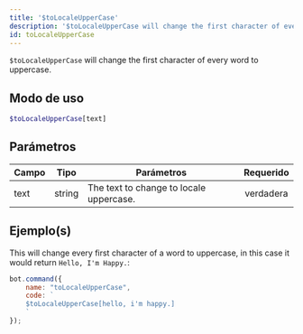 ```yaml
---
title: '$toLocaleUpperCase'
description: '$toLocaleUpperCase will change the first character of every word to uppercase.'
id: toLocaleUpperCase
---
```


`$toLocaleUpperCase` will change the first character of every word to uppercase.

## Modo de uso

```php
$toLocaleUpperCase[text]
```

## Parámetros

| Campo | Tipo   | Parámetros                              | Requerido |
| ----- | ------ | --------------------------------------- |:---------:|
| text  | string | The text to change to locale uppercase. | verdadera |

## Ejemplo(s)

This will change every first character of a word to uppercase, in this case it would return `Hello, I'm Happy.`:

```javascript
bot.command({
    name: "toLocaleUpperCase",
    code: `
    $toLocaleUpperCase[hello, i'm happy.]
    `
});
```